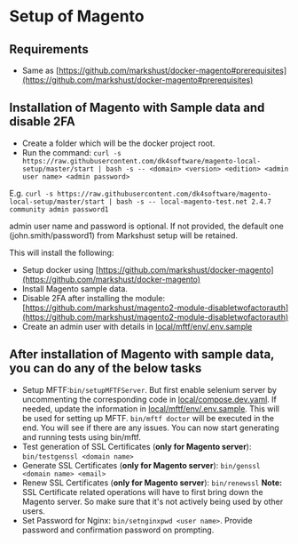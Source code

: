 # Setup of Magento

## Requirements

- Same as [https://github.com/markshust/docker-magento#prerequisites](https://github.com/markshust/docker-magento#prerequisites)

## Installation of Magento with Sample data and disable 2FA

- Create a folder which will be the docker project root.
- Run the command: `curl -s https://raw.githubusercontent.com/dk4software/magento-local-setup/master/start | bash -s -- <domain> <version> <edition> <admin user name> <admin password>`

E.g. `curl -s https://raw.githubusercontent.com/dk4software/magento-local-setup/master/start | bash -s -- local-magento-test.net 2.4.7 community admin password1`

admin user name and password is optional. If not provided, the default one (john.smith/password1) from Markshust setup will be retained.

This will install the following:

- Setup docker using [https://github.com/markshust/docker-magento](https://github.com/markshust/docker-magento)
- Install Magento sample data.
- Disable 2FA after installing the module: [https://github.com/markshust/magento2-module-disabletwofactorauth](https://github.com/markshust/magento2-module-disabletwofactorauth)
- Create an admin user with details in [local/mftf/env/.env.sample](local/mftf/env/.env.sample)

## After installation of Magento with sample data, you can do any of the below tasks

- Setup MFTF:`bin/setupMFTFServer`. But first enable selenium server by uncommenting the corresponding code in [local/compose.dev.yaml](local/compose.dev.yaml). If needed, update the information in [local/mftf/env/.env.sample](local/mftf/env/.env.sample). This will be used for setting up MFTF. `bin/mftf doctor` will be executed in the end. You will see if there are any issues. You can now start generating and running tests using bin/mftf.
- Test generation of SSL Certificates (**only for Magento server**): `bin/testgenssl <domain name>`
- Generate SSL Certificates (**only for Magento server**): `bin/genssl <domain name> <email>`
- Renew SSL Certificates (**only for Magento server**): `bin/renewssl` **Note:** SSL Certificate related operations will have to first bring down the Magento server. So make sure that it's not actively being used by other users.
- Set Password for Nginx: `bin/setnginxpwd <user name>`. Provide password and confirmation password on prompting.
